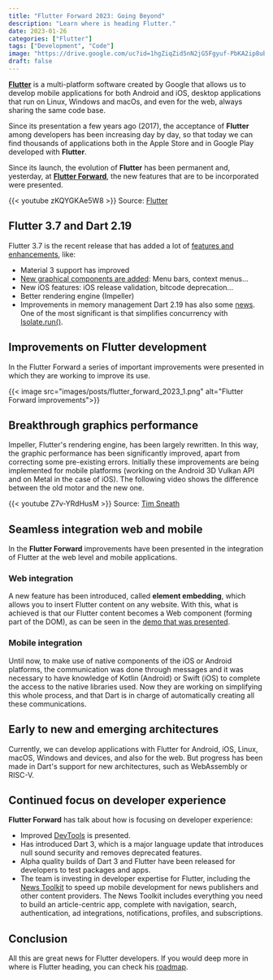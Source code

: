 ```yaml
---
title: "Flutter Forward 2023: Going Beyond"
description: "Learn where is heading Flutter."
date: 2023-01-26
categories: ["Flutter"]
tags: ["Development", "Code"]
image: "https://drive.google.com/uc?id=1hgZiqZid5nN2jG5Fgyuf-PbKA2ip8ubb"
draft: false
---
```


**[Flutter](https://raulferrer.dev/blog/learn_programming_with_flutter/)** is a multi-platform software created by Google that allows us to develop mobile applications for both Android and iOS, desktop applications that run on Linux, Windows and macOs, and even for the web, always sharing the same code base.

Since its presentation a few years ago (2017), the acceptance of **Flutter** among developers has been increasing day by day, so that today we can find thousands of applications both in the Apple Store and in Google Play developed with **Flutter**.

Since its launch, the evolution of **Flutter** has been permanent and, yesterday, at **[Flutter Forward](https://flutter.dev/events/flutter-forward)**, the new features that are to be incorporated were presented.

{{< youtube zKQYGKAe5W8 >}}
Source: [Flutter](https://www.youtube.com/@flutterdev)

## Flutter 3.7 and Dart 2.19
Flutter 3.7 is the recent release that has added a lot of [features and enhancements](https://docs.flutter.dev/development/tools/sdk/release-notes), like:
* Material 3 support has improved
* [New graphical components are added](https://flutter.github.io/samples/web/material_3_demo/#/): Menu bars, context menus...
* New iOS features: iOS release validation, bitcode deprecation...
* Better rendering engine (Impeller)
* Improvements in memory management
Dart 2.19 has also some [news](https://dart.dev/guides/language/evolution#dart-219). One of the most significant is that simplifies concurrency with [Isolate.run()](https://medium.com/dartlang/better-isolate-management-with-isolate-run-547ef3d6459b).

## Improvements on Flutter development
In the Flutter Forward a series of important improvements were presented in which they are working to improve its use.

{{< image src="images/posts/flutter_forward_2023_1.png" alt="Flutter Forward improvements">}}

## Breakthrough graphics performance
Impeller, Flutter's rendering engine, has been largely rewritten. In this way, the graphic performance has been significantly improved, apart from correcting some pre-existing errors. Initially these improvements are being implemented for mobile platforms (working on the Android 3D Vulkan API and on Metal in the case of iOS).
The following video shows the difference between the old motor and the new one.

{{< youtube Z7v-YRdHusM >}}
Source: [Tim Sneath](https://www.youtube.com/@timsneath2036)

## Seamless integration web and mobile
In the **Flutter Forward** improvements have been presented in the integration of Flutter at the web level and mobile applications.
### Web integration
A new feature has been introduced, called **element embedding**, which allows you to insert Flutter content on any website. With this, what is achieved is that our Flutter content becomes a Web component (forming part of the DOM), as can be seen in the [demo that was presented](https://flutter-forward-demos.web.app/#/).

### Mobile integration
Until now, to make use of native components of the iOS or Android platforms, the communication was done through messages and it was necessary to have knowledge of Kotlin (Android) or Swift (iOS) to complete the access to the native libraries used.
Now they are working on simplifying this whole process, and that Dart is in charge of automatically creating all these communications.

## Early to new and emerging architectures
Currently, we can develop applications with Flutter for Android, iOS, Linux, macOS, Windows and devices, and also for the web.
But progress has been made in Dart's support for new architectures, such as WebAssembly or RISC-V.

## Continued focus on developer experience
**Flutter Forward** has talk about how is focusing on developer experience:
* Improved [DevTools](https://docs.flutter.dev/development/tools/devtools/overview) is presented.
* Has introduced Dart 3, which is a major language update that introduces null sound security and removes deprecated features.
*  Alpha quality builds of Dart 3 and Flutter have been released for developers to test packages and apps.
*  The team is investing in developer expertise for Flutter, including the [News Toolkit](https://github.com/flutter/news_toolkit) to speed up mobile development for news publishers and other content providers. The News Toolkit includes everything you need to build an article-centric app, complete with navigation, search, authentication, ad integrations, notifications, profiles, and subscriptions.


## Conclusion
All this are great news for Flutter developers. If you would deep more in where is Flutter heading, you can check his [roadmap](https://github.com/flutter/flutter/wiki/Roadmap).
